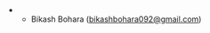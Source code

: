 - - Bikash Bohara
(bikashbohara092@gmail.com)
<!---
programmer092/programmer092 is a ✨ special ✨ repository because its `README.md` (this file) appears on your GitHub profile.
You can click the Preview link to take a look at your changes.
--->
